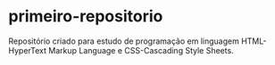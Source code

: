 # primeiro-repositorio
Repositório  criado para estudo de programação em linguagem HTML-HyperText Markup Language e CSS-Cascading Style Sheets.
